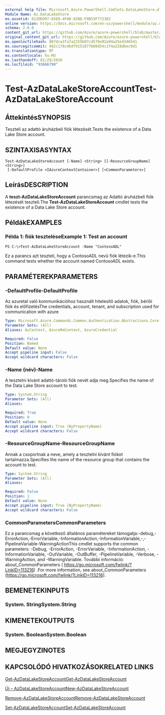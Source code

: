```yaml
---
external help file: Microsoft.Azure.PowerShell.Cmdlets.DataLakeStore.dll-Help.xml
Module Name: Az.DataLakeStore
ms.assetid: 613DE097-65E0-4F08-839D-F9B53F772382
online version: https://docs.microsoft.com/en-us/powershell/module/az.datalakestore/test-azdatalakestoreaccount
schema: 2.0.0
content_git_url: https://github.com/Azure/azure-powershell/blob/master/src/DataLakeStore/DataLakeStore/help/Test-AzDataLakeStoreAccount.md
original_content_git_url: https://github.com/Azure/azure-powershell/blob/master/src/DataLakeStore/DataLakeStore/help/Test-AzDataLakeStoreAccount.md
ms.openlocfilehash: 887dca3fa7a2155b07cd570a92a94a25e4346541
ms.sourcegitcommit: 4d2c178cd6df9151877b08d54c1f4a228dbec9d1
ms.translationtype: MT
ms.contentlocale: hu-HU
ms.lasthandoff: 01/29/2020
ms.locfileid: "93666790"
---
```

# <span data-ttu-id="478c9-101">Test-AzDataLakeStoreAccount</span><span class="sxs-lookup"><span data-stu-id="478c9-101">Test-AzDataLakeStoreAccount</span></span>

## <span data-ttu-id="478c9-102">Áttekintés</span><span class="sxs-lookup"><span data-stu-id="478c9-102">SYNOPSIS</span></span>
<span data-ttu-id="478c9-103">Teszteli az adattó áruházbeli fiók létezését.</span><span class="sxs-lookup"><span data-stu-id="478c9-103">Tests the existence of a Data Lake Store account.</span></span>

## <span data-ttu-id="478c9-104">SZINTAXISA</span><span class="sxs-lookup"><span data-stu-id="478c9-104">SYNTAX</span></span>

```
Test-AzDataLakeStoreAccount [-Name] <String> [[-ResourceGroupName] <String>]
 [-DefaultProfile <IAzureContextContainer>] [<CommonParameters>]
```

## <span data-ttu-id="478c9-105">Leírás</span><span class="sxs-lookup"><span data-stu-id="478c9-105">DESCRIPTION</span></span>
<span data-ttu-id="478c9-106">A **teszt-AzDataLakeStoreAccount** parancsmag az Adattó áruházbeli fiók létezését teszteli.</span><span class="sxs-lookup"><span data-stu-id="478c9-106">The **Test-AzDataLakeStoreAccount** cmdlet tests the existence of a Data Lake Store account.</span></span>

## <span data-ttu-id="478c9-107">Példák</span><span class="sxs-lookup"><span data-stu-id="478c9-107">EXAMPLES</span></span>

### <span data-ttu-id="478c9-108">Példa 1: fiók tesztelése</span><span class="sxs-lookup"><span data-stu-id="478c9-108">Example 1: Test an account</span></span>
```
PS C:\>Test-AzDataLakeStoreAccount -Name "ContosoADL"
```

<span data-ttu-id="478c9-109">Ez a parancs azt teszteli, hogy a ContosoADL nevű fiók létezik-e.</span><span class="sxs-lookup"><span data-stu-id="478c9-109">This command tests whether the account named ContosoADL exists.</span></span>

## <span data-ttu-id="478c9-110">PARAMÉTEREK</span><span class="sxs-lookup"><span data-stu-id="478c9-110">PARAMETERS</span></span>

### <span data-ttu-id="478c9-111">-DefaultProfile</span><span class="sxs-lookup"><span data-stu-id="478c9-111">-DefaultProfile</span></span>
<span data-ttu-id="478c9-112">Az azuretal való kommunikációhoz használt hitelesítő adatok, fiók, bérlői fiók és előfizetés</span><span class="sxs-lookup"><span data-stu-id="478c9-112">The credentials, account, tenant, and subscription used for communication with azure</span></span>

```yaml
Type: Microsoft.Azure.Commands.Common.Authentication.Abstractions.Core.IAzureContextContainer
Parameter Sets: (All)
Aliases: AzContext, AzureRmContext, AzureCredential

Required: False
Position: Named
Default value: None
Accept pipeline input: False
Accept wildcard characters: False
```

### <span data-ttu-id="478c9-113">-Name (név)</span><span class="sxs-lookup"><span data-stu-id="478c9-113">-Name</span></span>
<span data-ttu-id="478c9-114">A tesztelni kívánt adattó-tároló fiók nevét adja meg.</span><span class="sxs-lookup"><span data-stu-id="478c9-114">Specifies the name of the Data Lake Store account to test.</span></span>

```yaml
Type: System.String
Parameter Sets: (All)
Aliases:

Required: True
Position: 0
Default value: None
Accept pipeline input: True (ByPropertyName)
Accept wildcard characters: False
```

### <span data-ttu-id="478c9-115">-ResourceGroupName</span><span class="sxs-lookup"><span data-stu-id="478c9-115">-ResourceGroupName</span></span>
<span data-ttu-id="478c9-116">Annak a csoportnak a neve, amely a tesztelni kívánt fiókot tartalmazza.</span><span class="sxs-lookup"><span data-stu-id="478c9-116">Specifies the name of the resource group that contains the account to test.</span></span>

```yaml
Type: System.String
Parameter Sets: (All)
Aliases:

Required: False
Position: 1
Default value: None
Accept pipeline input: True (ByPropertyName)
Accept wildcard characters: False
```

### <span data-ttu-id="478c9-117">CommonParameters</span><span class="sxs-lookup"><span data-stu-id="478c9-117">CommonParameters</span></span>
<span data-ttu-id="478c9-118">Ez a parancsmag a következő általános paramétereket támogatja:-debug,-ErrorAction,-ErrorVariable,-InformationAction,-InformationVariable,-,-PipelineVariable-WarningAction</span><span class="sxs-lookup"><span data-stu-id="478c9-118">This cmdlet supports the common parameters: -Debug, -ErrorAction, -ErrorVariable, -InformationAction, -InformationVariable, -OutVariable, -OutBuffer, -PipelineVariable, -Verbose, -WarningAction, and -WarningVariable.</span></span> <span data-ttu-id="478c9-119">További információ: about_CommonParameters ( https://go.microsoft.com/fwlink/?LinkID=113216) .</span><span class="sxs-lookup"><span data-stu-id="478c9-119">For more information, see about_CommonParameters (https://go.microsoft.com/fwlink/?LinkID=113216).</span></span>

## <span data-ttu-id="478c9-120">BEMENETEK</span><span class="sxs-lookup"><span data-stu-id="478c9-120">INPUTS</span></span>

### <span data-ttu-id="478c9-121">System. String</span><span class="sxs-lookup"><span data-stu-id="478c9-121">System.String</span></span>

## <span data-ttu-id="478c9-122">KIMENETEK</span><span class="sxs-lookup"><span data-stu-id="478c9-122">OUTPUTS</span></span>

### <span data-ttu-id="478c9-123">System. Boolean</span><span class="sxs-lookup"><span data-stu-id="478c9-123">System.Boolean</span></span>

## <span data-ttu-id="478c9-124">MEGJEGYZI</span><span class="sxs-lookup"><span data-stu-id="478c9-124">NOTES</span></span>

## <span data-ttu-id="478c9-125">KAPCSOLÓDÓ HIVATKOZÁSOK</span><span class="sxs-lookup"><span data-stu-id="478c9-125">RELATED LINKS</span></span>

[<span data-ttu-id="478c9-126">Get-AzDataLakeStoreAccount</span><span class="sxs-lookup"><span data-stu-id="478c9-126">Get-AzDataLakeStoreAccount</span></span>](./Get-AzDataLakeStoreAccount.md)

[<span data-ttu-id="478c9-127">Új – AzDataLakeStoreAccount</span><span class="sxs-lookup"><span data-stu-id="478c9-127">New-AzDataLakeStoreAccount</span></span>](./New-AzDataLakeStoreAccount.md)

[<span data-ttu-id="478c9-128">Remove-AzDataLakeStoreAccount</span><span class="sxs-lookup"><span data-stu-id="478c9-128">Remove-AzDataLakeStoreAccount</span></span>](./Remove-AzDataLakeStoreAccount.md)

[<span data-ttu-id="478c9-129">Set-AzDataLakeStoreAccount</span><span class="sxs-lookup"><span data-stu-id="478c9-129">Set-AzDataLakeStoreAccount</span></span>](./Set-AzDataLakeStoreAccount.md)


